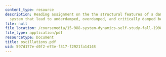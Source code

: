 ```yaml
---
content_type: resource
description: Reading assignment on the the structural features of a damped oscillations
  system that lead to underdamped, overdamped, and critically damped behavior.
file: null
file_location: /coursemedia/15-988-system-dynamics-self-study-fall-1998-spring-1999/597d177ed0f2e73ef317f2921fa14148_oscillations.pdf
file_type: application/pdf
resourcetype: Document
title: oscillations.pdf
uid: 597d177e-d0f2-e73e-f317-f2921fa14148
---
```

